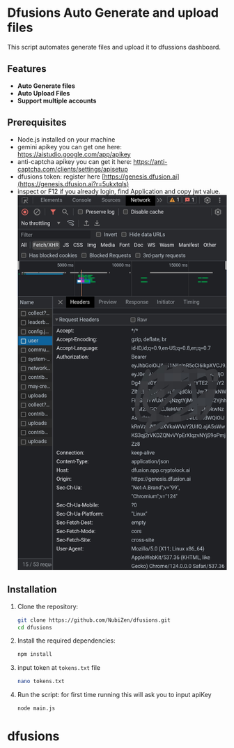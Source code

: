 # Dfusions Auto Generate and upload files

This script automates generate files and upload it to dfussions dashboard.

## Features

- **Auto Generate files**
- **Auto Upload Files**
- **Support multiple accounts**

## Prerequisites

- Node.js installed on your machine
- gemini apikey you can get one here: https://aistudio.google.com/app/apikey
- anti-captcha apikey you can get it here: https://anti-captcha.com/clients/settings/apisetup
- dfusions token: register here [https://genesis.dfusion.ai](https://genesis.dfusion.ai?r=5ukxtqls)
- inspect or F12 if you already login, find Application and copy jwt value.
    ![token](Imge.png)

## Installation

1. Clone the repository:
    ```sh
    git clone https://github.com/NubiZen/dfusions.git
    cd dfusions
    ```

2. Install the required dependencies:
    ```sh
    npm install
    ```
3. input token at `tokens.txt` file
    ```bash
    nano tokens.txt
    ```
4. Run the script: for first time running this will ask you to input apiKey
    ```sh
    node main.js
    ```
# dfusions
